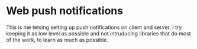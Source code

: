 # Web push notifications
This is me tetsing setting up push notifications on client and server.
I try keeping it as low level as possible and not intruducing libraries that do most of the work, to learn as much as possible.

